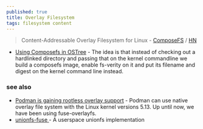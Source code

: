```yaml
---
published: true
title: Overlay Filesystem
tags: filesystem content
---
```

> Content-Addressable Overlay Filesystem for Linux - [ComposeFS](https://github.com/containers/composefs) / [HN](https://news.ycombinator.com/item?id=34524651)

- [Using Composefs in OSTree](https://blogs.gnome.org/alexl/2022/06/02/using-composefs-in-ostree/) - The idea is that instead of checking out a hardlinked directory and passing that on the kernel commandline we build a composefs image, enable fs-verity on it and put its filename and digest on the kernel command line instead.

### see also
- [Podman is gaining rootless overlay support](https://www.redhat.com/sysadmin/podman-rootless-overlay) - Podman can use native overlay file system with the Linux kernel versions 5.13. Up until now, we have been using fuse-overlayfs.
- [ unionfs-fuse ](https://manpages.ubuntu.com/manpages/trusty/man8/unionfs-fuse.8.html) - A userspace unionfs implementation
